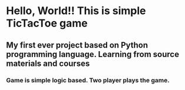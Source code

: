 # Hello, World!! This is simple TicTacToe game

## My first ever project based on Python programming language. Learning from source materials and courses
	
### Game is simple logic based. Two player plays the game.